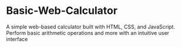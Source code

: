 # Basic-Web-Calculator
 A simple web-based calculator built with HTML, CSS, and JavaScript. Perform basic arithmetic operations and more with an intuitive user interface
